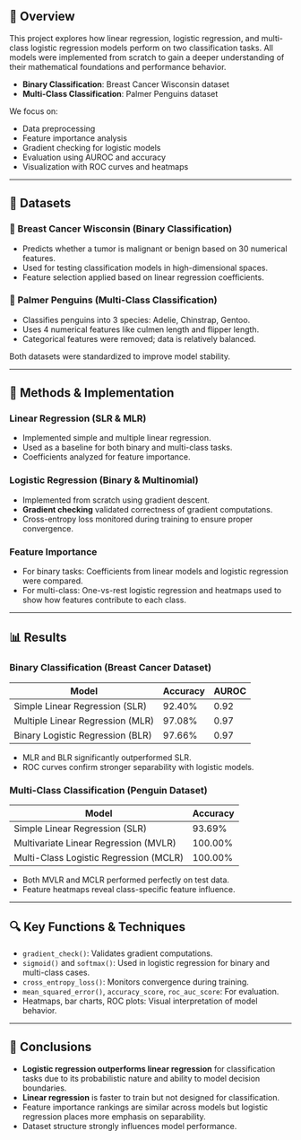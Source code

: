 ## 📘 Overview

This project explores how linear regression, logistic regression, and multi-class logistic regression models perform on two classification tasks. All models were implemented from scratch to gain a deeper understanding of their mathematical foundations and performance behavior.

- **Binary Classification**: Breast Cancer Wisconsin dataset  
- **Multi-Class Classification**: Palmer Penguins dataset

We focus on:
- Data preprocessing
- Feature importance analysis
- Gradient checking for logistic models
- Evaluation using AUROC and accuracy
- Visualization with ROC curves and heatmaps

---

## 📂 Datasets

### 🧪 Breast Cancer Wisconsin (Binary Classification)
- Predicts whether a tumor is malignant or benign based on 30 numerical features.
- Used for testing classification models in high-dimensional spaces.
- Feature selection applied based on linear regression coefficients.

### 🐧 Palmer Penguins (Multi-Class Classification)
- Classifies penguins into 3 species: Adelie, Chinstrap, Gentoo.
- Uses 4 numerical features like culmen length and flipper length.
- Categorical features were removed; data is relatively balanced.

Both datasets were standardized to improve model stability.

---

## 🧠 Methods & Implementation

### Linear Regression (SLR & MLR)
- Implemented simple and multiple linear regression.
- Used as a baseline for both binary and multi-class tasks.
- Coefficients analyzed for feature importance.

### Logistic Regression (Binary & Multinomial)
- Implemented from scratch using gradient descent.
- **Gradient checking** validated correctness of gradient computations.
- Cross-entropy loss monitored during training to ensure proper convergence.

### Feature Importance
- For binary tasks: Coefficients from linear models and logistic regression were compared.
- For multi-class: One-vs-rest logistic regression and heatmaps used to show how features contribute to each class.

---

## 📊 Results

### Binary Classification (Breast Cancer Dataset)
| Model | Accuracy | AUROC |
|-------|----------|--------|
| Simple Linear Regression (SLR) | 92.40% | 0.92 |
| Multiple Linear Regression (MLR) | 97.08% | 0.97 |
| Binary Logistic Regression (BLR) | 97.66% | 0.97 |

- MLR and BLR significantly outperformed SLR.
- ROC curves confirm stronger separability with logistic models.

### Multi-Class Classification (Penguin Dataset)
| Model | Accuracy |
|-------|----------|
| Simple Linear Regression (SLR) | 93.69% |
| Multivariate Linear Regression (MVLR) | 100.00% |
| Multi-Class Logistic Regression (MCLR) | 100.00% |

- Both MVLR and MCLR performed perfectly on test data.
- Feature heatmaps reveal class-specific feature influence.

---

## 🔍 Key Functions & Techniques

- `gradient_check()`: Validates gradient computations.
- `sigmoid()` and `softmax()`: Used in logistic regression for binary and multi-class cases.
- `cross_entropy_loss()`: Monitors convergence during training.
- `mean_squared_error()`, `accuracy_score`, `roc_auc_score`: For evaluation.
- Heatmaps, bar charts, ROC plots: Visual interpretation of model behavior.

---

## 📌 Conclusions

- **Logistic regression outperforms linear regression** for classification tasks due to its probabilistic nature and ability to model decision boundaries.
- **Linear regression** is faster to train but not designed for classification.
- Feature importance rankings are similar across models but logistic regression places more emphasis on separability.
- Dataset structure strongly influences model performance.

